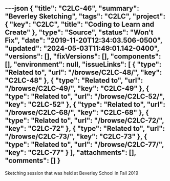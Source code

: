 ---json
{
  "title": "C2LC-46",
  "summary": "Beverley Sketching",
  "tags": "C2LC",
  "project": {
    "key": "C2LC",
    "title": "Coding to Learn and Create"
  },
  "type": "Source",
  "status": "Won't Fix",
  "date": "2019-11-20T12:34:03.506-0500",
  "updated": "2024-05-03T11:49:01.142-0400",
  "versions": [],
  "fixVersions": [],
  "components": [],
  "environment": null,
  "issueLinks": [
    {
      "type": "Related to",
      "url": "/browse/C2LC-48/",
      "key": "C2LC-48"
    },
    {
      "type": "Related to",
      "url": "/browse/C2LC-49/",
      "key": "C2LC-49"
    },
    {
      "type": "Related to",
      "url": "/browse/C2LC-52/",
      "key": "C2LC-52"
    },
    {
      "type": "Related to",
      "url": "/browse/C2LC-68/",
      "key": "C2LC-68"
    },
    {
      "type": "Related to",
      "url": "/browse/C2LC-72/",
      "key": "C2LC-72"
    },
    {
      "type": "Related to",
      "url": "/browse/C2LC-73/",
      "key": "C2LC-73"
    },
    {
      "type": "Related to",
      "url": "/browse/C2LC-77/",
      "key": "C2LC-77"
    }
  ],
  "attachments": [],
  "comments": []
}
---
Sketching session that was held at Beverley School in Fall 2019

        